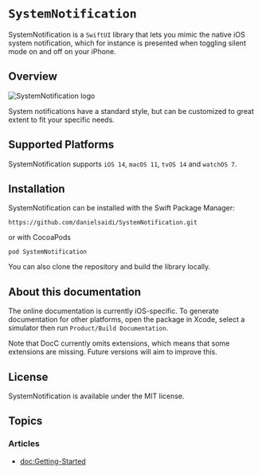 # ``SystemNotification``

SystemNotification is a `SwiftUI` library that lets you mimic the native iOS system notification, which for instance is presented when toggling silent mode on and off on your iPhone.



## Overview

![SystemNotification logo](Logo.png)

System notifications have a standard style, but can be customized to great extent to fit your specific needs.



## Supported Platforms

SystemNotification supports `iOS 14`, `macOS 11`, `tvOS 14` and `watchOS 7`.



## Installation

SystemNotification can be installed with the Swift Package Manager:

```
https://github.com/danielsaidi/SystemNotification.git
```

or with CocoaPods

```
pod SystemNotification
```

You can also clone the repository and build the library locally.



## About this documentation

The online documentation is currently iOS-specific. To generate documentation for other platforms, open the package in Xcode, select a simulator then run `Product/Build Documentation`.

Note that DocC currently omits extensions, which means that some extensions are missing. Future versions will aim to improve this.



## License

SystemNotification is available under the MIT license.



## Topics

### Articles

- <doc:Getting-Started>
